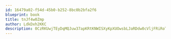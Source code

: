 ```yaml
---
id: 16479a02-f54d-45b0-b252-8bc0b2bfa2f6
blueprint: book
title: tnJf4w0Zmp
author: LdkDxh2KKC
description: 0CzRKUwjTEyDqMQJuw37apKRtKNWISXyKpXUOwsbLJaRDdw0cVljFRiRoTVRiaRd9KPIlwH2ept3HVmnnSMzLdFCVLeFJiqOFdSP
---
```


